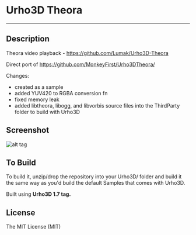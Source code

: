 # Urho3D Theora
----

Description
----
 Theora video playback - https://github.com/Lumak/Urho3D-Theora

 Direct port of https://github.com/MonkeyFirst/Urho3DTheora/

 Changes:
 * created as a sample
 * added YUV420 to RGBA conversion fn
 * fixed memory leak
 * added libtheora, libogg, and libvorbis source files into the ThirdParty folder to build with Urho3D

Screenshot
----
![alt tag](https://github.com/Lumak/Urho3D-Theora/blob/master/screenshot/screenshot.png)


To Build
----
 To build it, unzip/drop the repository into your Urho3D/ folder and build it the same way as you'd build the default Samples that comes with Urho3D.

 Built using **Urho3D 1.7 tag.**

License
----
The MIT License (MIT)

